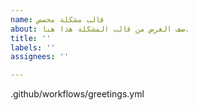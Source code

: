 ```yaml
---
name: قالب مشكلة مخصص
about: صف الغرض من قالب المشكلة هذا هنا.
title: ''
labels: ''
assignees: ''

---
```


.github/workflows/greetings.yml
